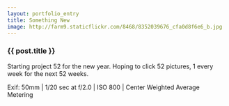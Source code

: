 ```yaml
---
layout: portfolio_entry
title: Something New
image: http://farm9.staticflickr.com/8468/8352039676_cfa0d8f6e6_b.jpg
---
```

<h3>{{ post.title }}</h3>
Starting project 52 for the new year. Hoping to click 52 pictures, 1 every week for the next 52 weeks.
<p>Exif: 50mm | 1/20 sec at f/2.0 | ISO 800 | Center Weighted Average Metering
</p>
